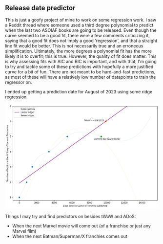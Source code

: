 ## Release date predictor

This is just a goofy project of mine to work on some regression work. I saw a Reddit thread where someone used a third degree polynomial to predict when the last two ASOIAF books are going to be released. Even though the curve seemed to be a good fit,  there were a few comments criticizing it, saying that a good fit does not imply a good 'regression', and that a straight line fit would be better. This is not necessarily true and an erroneous simplification. Ultimately, the more degrees a polynomial fit has the more likely it is to overfit; this is true. However, the quality of fit does matter. This is why assessing fits with AIC and BIC is important, and with that, I'm going to try and tackle some of these predictions with hopefully a more justified curve for a bit of fun. There are not meant to be hard-and-fast predictions, as most of these will have a relatively low number of datapoints to train the regressor on. 

I ended up getting a prediction date for August of 2023 using some ridge regression.

![results](results.png)

Things I may try and find predictors on besides tWoW and ADoS:

- When the next Marvel movie will come out (of a franchise or just any Marvel film)
- When the next Batman/Superman/X franchies comes out